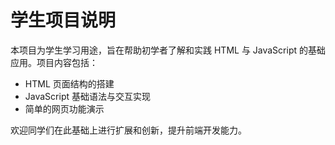 # 学生项目说明

本项目为学生学习用途，旨在帮助初学者了解和实践 HTML 与 JavaScript 的基础应用。项目内容包括：

- HTML 页面结构的搭建
- JavaScript 基础语法与交互实现
- 简单的网页功能演示

欢迎同学们在此基础上进行扩展和创新，提升前端开发能力。
